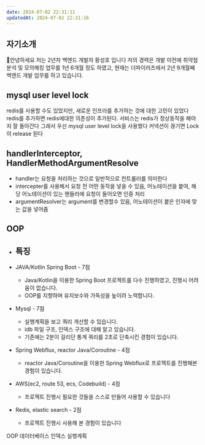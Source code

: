 ```yaml
---
date: 2024-07-02 22:31:11
updatedAt: 2024-07-02 22:31:16
---
```


## 자기소개
안녕하세요 저는 2년차 백엔드 개발자 황성호 입니다
저의 경력은 개발 이전에 취약점 분석 및 모의해킹 업무를 1년 6개월 정도 하였고, 현재는 더파이러츠에서 2년 9개월째 백엔드 개발 업무를 하고 있습니다.

## mysql user level lock
redis를 사용할 수도 있었지만, 새로운 인프라를 추가하는 것에 대한 고민이 있었다
redis를 추가하면 redis에대한 의존성이 추가된다. 서비스는 redis가 정상동작을 해야지 잘 돌아간다
그래서 우선 mysql user level lock을 사용했다
커넥션이 끊기면 Lock이 release 된다


## handlerInterceptor, HandlerMethodArgumentResolve
- handler는 요청을 처리하는 것으로 일반적으로 컨트롤러를 의미한다
- intercepter를 사용해서 요청 전 어떤 동작을 넣을 수 있음, 어노테이션을 붙여, 해당 어노테이션이 있는 핸들러에 요청이 들어오면 인증 처리
- argumentResolver는 argument를 변경할수 있음, 어노테이션이 붙은 인자에 맞는 값을 넣어줌

## OOP
- 특징
	- 

- JAVA/Kotlin Spring Boot - 7점
    - Java/Kotlin을 이용한 Spring Boot 프로젝트를 다수 진행하였고, 진행시 어려움이 없습니다.
    - OOP를 지향하며 유지보수와 가독성을 높이려 노력합니다.
- Mysql - 7점
    - 실행계획을 보고 쿼리 개선할 수 있습니다.
    - idb 파일 구조, 인덱스 구조에 대해 알고 있습니다.
    - 기존에는 2분이 걸리던 통계 쿼리를 2초로 단축시킨 경험이 있습니다.
- Spring Webflux, reactor Java/Coroutine - 4점
    - reactor Java/Coroutine을 이용한 Spring Webflux로 프로젝트를 진행해본 경험이 있습니다.
- AWS(ec2, route 53, ecs, Codebuild) - 4점
    - 프로젝트 진행시 필요한 것들을 스스로 만들어 사용할 수 있습니다
- Redis, elastic search - 2점
    - 프로젝트 진행시 사용해 본 경험이 있습니다

OOP
데이터베이스 인덱스
실행계획

